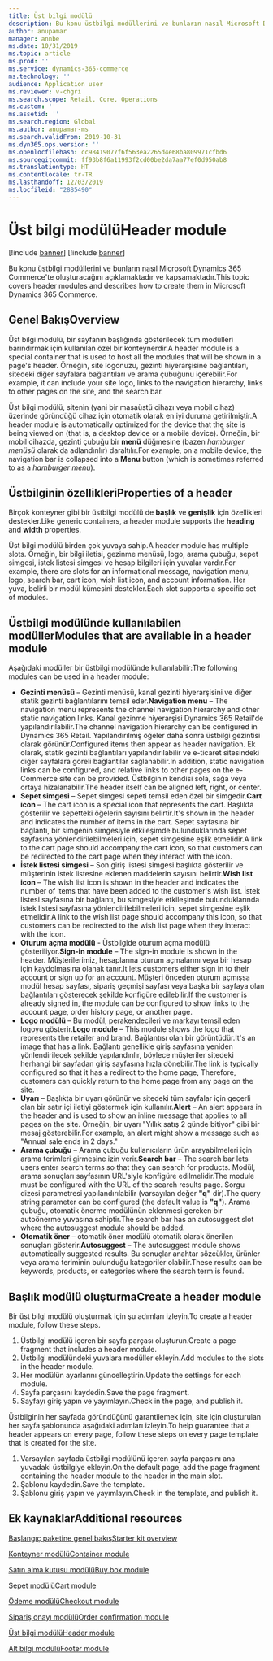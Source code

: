 ```yaml
---
title: Üst bilgi modülü
description: Bu konu üstbilgi modüllerini ve bunların nasıl Microsoft Dynamics 365 Commerce'te oluşturacağını açıklamaktadır ve kapsamaktadır.
author: anupamar
manager: annbe
ms.date: 10/31/2019
ms.topic: article
ms.prod: ''
ms.service: dynamics-365-commerce
ms.technology: ''
audience: Application user
ms.reviewer: v-chgri
ms.search.scope: Retail, Core, Operations
ms.custom: ''
ms.assetid: ''
ms.search.region: Global
ms.author: anupamar-ms
ms.search.validFrom: 2019-10-31
ms.dyn365.ops.version: ''
ms.openlocfilehash: cc98419077f6f563ea2265d4e68ba809971cfbd6
ms.sourcegitcommit: ff93b8f6a11993f2cd00be2da7aa77ef0d950ab8
ms.translationtype: HT
ms.contentlocale: tr-TR
ms.lasthandoff: 12/03/2019
ms.locfileid: "2885490"
---
```

# <a name="header-module"></a><span data-ttu-id="5e50d-103">Üst bilgi modülü</span><span class="sxs-lookup"><span data-stu-id="5e50d-103">Header module</span></span>

[!include [banner](includes/preview-banner.md)]
[!include [banner](includes/banner.md)]

<span data-ttu-id="5e50d-104">Bu konu üstbilgi modüllerini ve bunların nasıl Microsoft Dynamics 365 Commerce'te oluşturacağını açıklamaktadır ve kapsamaktadır.</span><span class="sxs-lookup"><span data-stu-id="5e50d-104">This topic covers header modules and describes how to create them in Microsoft Dynamics 365 Commerce.</span></span>

## <a name="overview"></a><span data-ttu-id="5e50d-105">Genel Bakış</span><span class="sxs-lookup"><span data-stu-id="5e50d-105">Overview</span></span>

<span data-ttu-id="5e50d-106">Üst bilgi modülü, bir sayfanın başlığında gösterilecek tüm modülleri barındırmak için kullanılan özel bir konteynerdir.</span><span class="sxs-lookup"><span data-stu-id="5e50d-106">A header module is a special container that is used to host all the modules that will be shown in a page's header.</span></span> <span data-ttu-id="5e50d-107">Örneğin, site logonuzu, gezinti hiyerarşisine bağlantıları, sitedeki diğer sayfalara bağlantıları ve arama çubuğunu içerebilir.</span><span class="sxs-lookup"><span data-stu-id="5e50d-107">For example, it can include your site logo, links to the navigation hierarchy, links to other pages on the site, and the search bar.</span></span>

<span data-ttu-id="5e50d-108">Üst bilgi modülü, sitenin (yani bir masaüstü cihazı veya mobil cihaz) üzerinde göründüğü cihaz için otomatik olarak en iyi duruma getirilmiştir.</span><span class="sxs-lookup"><span data-stu-id="5e50d-108">A header module is automatically optimized for the device that the site is being viewed on (that is, a desktop device or a mobile device).</span></span> <span data-ttu-id="5e50d-109">Örneğin, bir mobil cihazda, gezinti çubuğu bir **menü** düğmesine (bazen *hamburger menüsü* olarak da adlandırılır) daraltılır.</span><span class="sxs-lookup"><span data-stu-id="5e50d-109">For example, on a mobile device, the navigation bar is collapsed into a **Menu** button (which is sometimes referred to as a *hamburger menu*).</span></span>

## <a name="properties-of-a-header"></a><span data-ttu-id="5e50d-110">Üstbilginin özellikleri</span><span class="sxs-lookup"><span data-stu-id="5e50d-110">Properties of a header</span></span>

<span data-ttu-id="5e50d-111">Birçok konteyner gibi bir üstbilgi modülü de **başlık** ve **genişlik** için özellikleri destekler.</span><span class="sxs-lookup"><span data-stu-id="5e50d-111">Like generic containers, a header module supports the **heading** and **width** properties.</span></span>

<span data-ttu-id="5e50d-112">Üst bilgi modülü birden çok yuvaya sahip.</span><span class="sxs-lookup"><span data-stu-id="5e50d-112">A header module has multiple slots.</span></span> <span data-ttu-id="5e50d-113">Örneğin, bir bilgi iletisi, gezinme menüsü, logo, arama çubuğu, sepet simgesi, istek listesi simgesi ve hesap bilgileri için yuvalar vardır.</span><span class="sxs-lookup"><span data-stu-id="5e50d-113">For example, there are slots for an informational message, navigation menu, logo, search bar, cart icon, wish list icon, and account information.</span></span> <span data-ttu-id="5e50d-114">Her yuva, belirli bir modül kümesini destekler.</span><span class="sxs-lookup"><span data-stu-id="5e50d-114">Each slot supports a specific set of modules.</span></span>

## <a name="modules-that-are-available-in-a-header-module"></a><span data-ttu-id="5e50d-115">Üstbilgi modülünde kullanılabilen modüller</span><span class="sxs-lookup"><span data-stu-id="5e50d-115">Modules that are available in a header module</span></span>

<span data-ttu-id="5e50d-116">Aşağıdaki modüller bir üstbilgi modülünde kullanılabilir:</span><span class="sxs-lookup"><span data-stu-id="5e50d-116">The following modules can be used in a header module:</span></span>

- <span data-ttu-id="5e50d-117">**Gezinti menüsü** – Gezinti menüsü, kanal gezinti hiyerarşisini ve diğer statik gezinti bağlantılarını temsil eder.</span><span class="sxs-lookup"><span data-stu-id="5e50d-117">**Navigation menu** – The navigation menu represents the channel navigation hierarchy and other static navigation links.</span></span> <span data-ttu-id="5e50d-118">Kanal gezinme hiyerarşisi Dynamics 365 Retail'de yapılandırılabilir.</span><span class="sxs-lookup"><span data-stu-id="5e50d-118">The channel navigation hierarchy can be configured in Dynamics 365 Retail.</span></span> <span data-ttu-id="5e50d-119">Yapılandırılmış öğeler daha sonra üstbilgi gezintisi olarak görünür.</span><span class="sxs-lookup"><span data-stu-id="5e50d-119">Configured items then appear as header navigation.</span></span> <span data-ttu-id="5e50d-120">Ek olarak, statik gezinti bağlantıları yapılandırılabilir ve e-ticaret sitesindeki diğer sayfalara göreli bağlantılar sağlanabilir.</span><span class="sxs-lookup"><span data-stu-id="5e50d-120">In addition, static navigation links can be configured, and relative links to other pages on the e-Commerce site can be provided.</span></span> <span data-ttu-id="5e50d-121">Üstbilginin kendisi sola, sağa veya ortaya hizalanabilir.</span><span class="sxs-lookup"><span data-stu-id="5e50d-121">The header itself can be aligned left, right, or center.</span></span>
- <span data-ttu-id="5e50d-122">**Sepet simgesi** – Sepet simgesi sepeti temsil eden özel bir simgedir.</span><span class="sxs-lookup"><span data-stu-id="5e50d-122">**Cart icon** – The cart icon is a special icon that represents the cart.</span></span> <span data-ttu-id="5e50d-123">Başlıkta gösterilir ve sepetteki öğelerin sayısını belirtir.</span><span class="sxs-lookup"><span data-stu-id="5e50d-123">It's shown in the header and indicates the number of items in the cart.</span></span> <span data-ttu-id="5e50d-124">Sepet sayfasına bir bağlantı, bir simgenin simgesiyle etkileşimde bulunduklarında sepet sayfasına yönlendirilebilmeleri için, sepet simgesine eşlik etmelidir.</span><span class="sxs-lookup"><span data-stu-id="5e50d-124">A link to the cart page should accompany the cart icon, so that customers can be redirected to the cart page when they interact with the icon.</span></span>
- <span data-ttu-id="5e50d-125">**İstek listesi simgesi** – Son giriş listesi simgesi başlıkta gösterilir ve müşterinin istek listesine eklenen maddelerin sayısını belirtir.</span><span class="sxs-lookup"><span data-stu-id="5e50d-125">**Wish list icon** – The wish list icon is shown in the header and indicates the number of items that have been added to the customer's wish list.</span></span> <span data-ttu-id="5e50d-126">İstek listesi sayfasına bir bağlantı, bu simgesiyle etkileşimde bulunduklarında istek listesi sayfasına yönlendirilebilmeleri için, sepet simgesine eşlik etmelidir.</span><span class="sxs-lookup"><span data-stu-id="5e50d-126">A link to the wish list page should accompany this icon, so that customers can be redirected to the wish list page when they interact with the icon.</span></span>
- <span data-ttu-id="5e50d-127">**Oturum açma modülü** - Üstbilgide oturum açma modülü gösteriliyor.</span><span class="sxs-lookup"><span data-stu-id="5e50d-127">**Sign-in module** – The sign-in module is shown in the header.</span></span> <span data-ttu-id="5e50d-128">Müşterilerimiz, hesaplarına oturum açmalarını veya bir hesap için kaydolmasına olanak tanır.</span><span class="sxs-lookup"><span data-stu-id="5e50d-128">It lets customers either sign in to their account or sign up for an account.</span></span> <span data-ttu-id="5e50d-129">Müşteri önceden oturum açmışsa modül hesap sayfası, sipariş geçmişi sayfası veya başka bir sayfaya olan bağlantıları gösterecek şekilde konfigüre edilebilir.</span><span class="sxs-lookup"><span data-stu-id="5e50d-129">If the customer is already signed in, the module can be configured to show links to the account page, order history page, or another page.</span></span>
- <span data-ttu-id="5e50d-130">**Logo modülü** – Bu modül, perakendecileri ve markayı temsil eden logoyu gösterir.</span><span class="sxs-lookup"><span data-stu-id="5e50d-130">**Logo module** – This module shows the logo that represents the retailer and brand.</span></span> <span data-ttu-id="5e50d-131">Bağlantısı olan bir görüntüdür.</span><span class="sxs-lookup"><span data-stu-id="5e50d-131">It's an image that has a link.</span></span> <span data-ttu-id="5e50d-132">Bağlantı genellikle giriş sayfasına yeniden yönlendirilecek şekilde yapılandırılır, böylece müşteriler sitedeki herhangi bir sayfadan giriş sayfasına hızla dönebilir.</span><span class="sxs-lookup"><span data-stu-id="5e50d-132">The link is typically configured so that it has a redirect to the home page, Therefore, customers can quickly return to the home page from any page on the site.</span></span>
- <span data-ttu-id="5e50d-133">**Uyarı** – Başlıkta bir uyarı görünür ve sitedeki tüm sayfalar için geçerli olan bir satır içi iletiyi göstermek için kullanılır.</span><span class="sxs-lookup"><span data-stu-id="5e50d-133">**Alert** – An alert appears in the header and is used to show an inline message that applies to all pages on the site.</span></span> <span data-ttu-id="5e50d-134">Örneğin, bir uyarı "Yıllık satış 2 günde bitiyor" gibi bir mesaj gösterebilir.</span><span class="sxs-lookup"><span data-stu-id="5e50d-134">For example, an alert might show a message such as "Annual sale ends in 2 days."</span></span>
- <span data-ttu-id="5e50d-135">**Arama çubuğu** – Arama çubuğu kullanıcıların ürün arayabilmeleri için arama terimleri girmesine izin verir.</span><span class="sxs-lookup"><span data-stu-id="5e50d-135">**Search bar** – The search bar lets users enter search terms so that they can search for products.</span></span> <span data-ttu-id="5e50d-136">Modül, arama sonuçları sayfasının URL'siyle konfigüre edilmelidir.</span><span class="sxs-lookup"><span data-stu-id="5e50d-136">The module must be configured with the URL of the search results page.</span></span> <span data-ttu-id="5e50d-137">Sorgu dizesi parametresi yapılandırılabilir (varsayılan değer **"q"** dir).</span><span class="sxs-lookup"><span data-stu-id="5e50d-137">The query string parameter can be configured (the default value is **"q"**).</span></span> <span data-ttu-id="5e50d-138">Arama çubuğu, otomatik önerme modülünün eklenmesi gereken bir autoönerme yuvasına sahiptir.</span><span class="sxs-lookup"><span data-stu-id="5e50d-138">The search bar has an autosuggest slot where the autosuggest module should be added.</span></span>
- <span data-ttu-id="5e50d-139">**Otomatik öner** – otomatik öner modülü otomatik olarak önerilen sonuçları gösterir.</span><span class="sxs-lookup"><span data-stu-id="5e50d-139">**Autosuggest** – The autosuggest module shows automatically suggested results.</span></span> <span data-ttu-id="5e50d-140">Bu sonuçlar anahtar sözcükler, ürünler veya arama teriminin bulunduğu kategoriler olabilir.</span><span class="sxs-lookup"><span data-stu-id="5e50d-140">These results can be keywords, products, or categories where the search term is found.</span></span>

## <a name="create-a-header-module"></a><span data-ttu-id="5e50d-141">Başlık modülü oluşturma</span><span class="sxs-lookup"><span data-stu-id="5e50d-141">Create a header module</span></span>

<span data-ttu-id="5e50d-142">Bir üst bilgi modülü oluşturmak için şu adımları izleyin.</span><span class="sxs-lookup"><span data-stu-id="5e50d-142">To create a header module, follow these steps.</span></span>

1. <span data-ttu-id="5e50d-143">Üstbilgi modülü içeren bir sayfa parçası oluşturun.</span><span class="sxs-lookup"><span data-stu-id="5e50d-143">Create a page fragment that includes a header module.</span></span>
1. <span data-ttu-id="5e50d-144">Üstbilgi modülündeki yuvalara modüller ekleyin.</span><span class="sxs-lookup"><span data-stu-id="5e50d-144">Add modules to the slots in the header module.</span></span>
1. <span data-ttu-id="5e50d-145">Her modülün ayarlarını güncelleştirin.</span><span class="sxs-lookup"><span data-stu-id="5e50d-145">Update the settings for each module.</span></span>
1. <span data-ttu-id="5e50d-146">Sayfa parçasını kaydedin.</span><span class="sxs-lookup"><span data-stu-id="5e50d-146">Save the page fragment.</span></span> 
1. <span data-ttu-id="5e50d-147">Sayfayı giriş yapın ve yayımlayın.</span><span class="sxs-lookup"><span data-stu-id="5e50d-147">Check in the page, and publish it.</span></span>

<span data-ttu-id="5e50d-148">Üstbilginin her sayfada göründüğünü garantilemek için, site için oluşturulan her sayfa şablonunda aşağıdaki adımları izleyin.</span><span class="sxs-lookup"><span data-stu-id="5e50d-148">To help guarantee that a header appears on every page, follow these steps on every page template that is created for the site.</span></span>

1. <span data-ttu-id="5e50d-149">Varsayılan sayfada üstbilgi modülünü içeren sayfa parçasını ana yuvadaki üstbilgiye ekleyin.</span><span class="sxs-lookup"><span data-stu-id="5e50d-149">On the default page, add the page fragment containing the header module to the header in the main slot.</span></span>
1. <span data-ttu-id="5e50d-150">Şablonu kaydedin.</span><span class="sxs-lookup"><span data-stu-id="5e50d-150">Save the template.</span></span> 
1. <span data-ttu-id="5e50d-151">Şablonu giriş yapın ve yayımlayın.</span><span class="sxs-lookup"><span data-stu-id="5e50d-151">Check in the template, and publish it.</span></span>

## <a name="additional-resources"></a><span data-ttu-id="5e50d-152">Ek kaynaklar</span><span class="sxs-lookup"><span data-stu-id="5e50d-152">Additional resources</span></span>

[<span data-ttu-id="5e50d-153">Başlangıç paketine genel bakış</span><span class="sxs-lookup"><span data-stu-id="5e50d-153">Starter kit overview</span></span>](starter-kit-overview.md)

[<span data-ttu-id="5e50d-154">Konteyner modülü</span><span class="sxs-lookup"><span data-stu-id="5e50d-154">Container module</span></span>](add-container-module.md)

[<span data-ttu-id="5e50d-155">Satın alma kutusu modülü</span><span class="sxs-lookup"><span data-stu-id="5e50d-155">Buy box module</span></span>](add-buy-box.md)

[<span data-ttu-id="5e50d-156">Sepet modülü</span><span class="sxs-lookup"><span data-stu-id="5e50d-156">Cart module</span></span>](add-cart-module.md)

[<span data-ttu-id="5e50d-157">Ödeme modülü</span><span class="sxs-lookup"><span data-stu-id="5e50d-157">Checkout module</span></span>](add-checkout-module.md)

[<span data-ttu-id="5e50d-158">Sipariş onayı modülü</span><span class="sxs-lookup"><span data-stu-id="5e50d-158">Order confirmation module</span></span>](order-confirmation-module.md)

[<span data-ttu-id="5e50d-159">Üst bilgi modülü</span><span class="sxs-lookup"><span data-stu-id="5e50d-159">Header module</span></span>](author-header-module.md)

[<span data-ttu-id="5e50d-160">Alt bilgi modülü</span><span class="sxs-lookup"><span data-stu-id="5e50d-160">Footer module</span></span>](author-footer-module.md)

